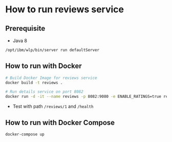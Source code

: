 # How to run reviews service

## Prerequisite

* Java 8

```bash
/opt/ibm/wlp/bin/server run defaultServer
```

## How to run with Docker

```bash
# Build Docker Image for reviews service
docker build -t reviews .

# Run details service on port 8082
docker run -d -it --name reviews -p 8082:9080 -e ENABLE_RATINGS=true reviews
```

* Test with path `/reviews/1` and `/health`

## How to run with Docker Compose

```bash
docker-compose up
```